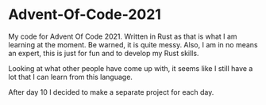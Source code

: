 # Advent-Of-Code-2021
My code for Advent Of Code 2021. Written in Rust as that is what I am learning at the moment. 
Be warned, it is quite messy. Also, I am in no means an expert, this is just for fun and to develop my Rust skills.

Looking at what other people have come up with, it seems like I still have a lot that I can learn from this language.

After day 10 I decided to make a separate project for each day.